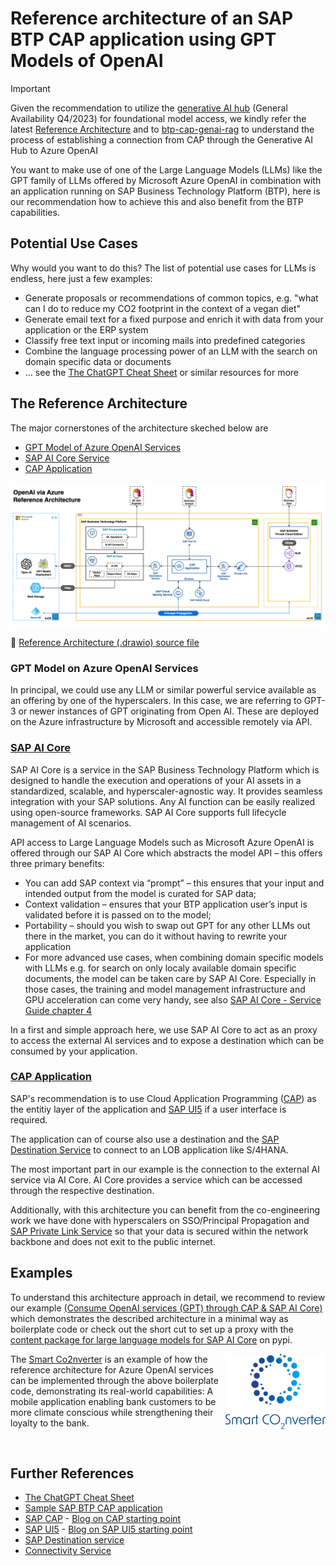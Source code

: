 # Reference architecture of an SAP BTP CAP application using GPT Models of OpenAI
> [!IMPORTANT]
> Given the recommendation to utilize the [generative AI hub](https://www.sap.com/events/teched/news-guide/ai.html#article8) (General Availability Q4/2023) for foundational model access, we kindly refer the latest [Reference Architecture](https://discovery-center.cloud.sap/refArchDetail/ref-arch-open-ai) and to [btp-cap-genai-rag](https://github.com/SAP-samples/btp-cap-genai-rag) to understand the process of establishing a connection from CAP through the Generative AI Hub to Azure OpenAI

You want to make use of one of the Large Language Models (LLMs) like the GPT family of LLMs offered by Microsoft Azure OpenAI in combination with an application running on SAP Business Technology Platform (BTP), here is our recommendation how to achieve this and also benefit from the BTP capabilities.

## Potential Use Cases

Why would you want to do this? The list of potential use cases for LLMs is endless, here just a few examples:
* Generate proposals or recommendations of common topics, e.g. "what can I do to reduce my CO2 footprint in the context of a vegan diet"
* Generate email text for a fixed purpose and enrich it with data from your application or the ERP system
* Classify free text input or incoming mails into predefined categories
* Combine the language processing power of an LLM with the search on domain specific data or documents
* ... see the [The ChatGPT Cheat Sheet](https://drive.google.com/file/d/1OcHn2NWWnLGBCBLYsHg7xdOMVsehiuBK/view) or similar resources for more


## The Reference Architecture

The major cornerstones of the architecture skeched below are
* [GPT Model of Azure OpenAI Services](#gpt-model-of-openai)
* [SAP AI Core Service](#ai-core)
* [CAP Application](#cap-application)

![](images/ReferenceArchitectureOpenAI-ChatGPT.png)

:link: [Reference Architecture (.drawio) source file](architectures/ReferenceArchitectureOpenAI-ChatGPT.drawio)

### GPT Model on Azure OpenAI Services

In principal, we could use any LLM or similar powerful service available as an offering by one of the hyperscalers. In this case, we are referring to GPT-3 or newer instances of GPT originating from Open AI. These are deployed on the Azure infrastructure by Microsoft and accessible remotely via API.

### [SAP AI Core](https://help.sap.com/docs/AI_CORE/2d6c5984063c40a59eda62f4a9135bee/88e007863ca545438e274cbf6ce2d7c6.html)

SAP AI Core is a service in the SAP Business Technology Platform which is designed to handle the execution and operations of your AI assets in a standardized, scalable, and hyperscaler-agnostic way. It provides seamless integration with your SAP solutions. Any AI function can be easily realized using open-source frameworks. SAP AI Core supports full lifecycle management of AI scenarios.

API access to Large Language Models such as Microsoft Azure OpenAI is offered through our SAP AI Core which abstracts the model API – this offers three primary benefits: 
* You can add SAP context via “prompt” – this ensures that your input and intended output from the model is curated for SAP data;
* Context validation – ensures that your BTP application user’s input is validated before it is passed on to the model;
* Portability – should you wish to swap out GPT for any other LLMs out there in the market, you can do it without having to rewrite your application 
* For more advanced use cases, when combining domain specific models with LLMs e.g. for search on only localy available domain specific documents, the model can be taken care by SAP AI Core. Especially in those cases, the training and model management infrastructure and  GPU acceleration can come very handy, see also [SAP AI Core - Service Guide chapter 4](https://help.sap.com/doc/c31b38b32a5d4e07a4488cb0f8bb55d9/CLOUD/en-US/f17fa8568d0448c685f2a0301061a6ee.pdf)

In a first and simple approach here, we use SAP AI Core to act as an proxy to access the external AI services and to expose a destination which can be consumed by your application.

### [CAP Application](https://cap.cloud.sap/docs/)

SAP's recommendation is to use Cloud Application Programming ([CAP](https://cap.cloud.sap/docs/)) as the entitiy layer of the application and [SAP UI5](https://ui5.sap.com/) if a user interface is required. 

The application can of course also use a destination and the [SAP Destination Service](https://discovery-center.cloud.sap/serviceCatalog/destination?service_plan=lite&region=all&commercialModel=cloud) to connect to an LOB application like S/4HANA.

The most important part in our example is the connection to the external AI service via AI Core. AI Core provides a service which can be accessed through the respective destination.

Additionally, with this architecture you can benefit from the co-engineering work we have done with hyperscalers on SSO/Principal Propagation and [SAP Private Link Service](https://help.sap.com/docs/PRIVATE_LINK/42acd88cb4134ba2a7d3e0e62c9fe6cf/6c7c8a9282e344979295efb882637cd4.html) so that your data is secured within the network backbone and does not exit to the public internet.

## Examples

To understand this architecture approach in detail, we recommend to review our example [(Consume OpenAI services (GPT) through CAP & SAP AI Core)](https://github.com/SAP-samples/azure-openai-aicore-cap-api) which demonstrates the described architecture in a minimal way as boilerplate code or check out the short cut to set up a proxy with the [content package for large language models for SAP AI Core](https://pypi.org/project/sap-ai-core-llm/) on pypi.

[<img src="https://github.com/SAP-samples/smart-co2nverter-ai/raw/main/documentation/assets/smart_co2nverter_logo.png" alt="logo" align="right" width="160" />](https://github.com/SAP-samples/smart-co2nverter-ai/)

The [Smart Co2nverter](https://github.com/SAP-samples/smart-co2nverter-ai) is an example of how the reference architecture for Azure OpenAI services can be implemented through the above boilerplate code, demonstrating its real-world capabilities: A mobile application enabling bank customers to be more climate conscious while strengthening their loyalty to the bank.

<br clear="right"/>
 
## Further References

* [The ChatGPT Cheat Sheet](https://drive.google.com/file/d/1OcHn2NWWnLGBCBLYsHg7xdOMVsehiuBK/view)
* [Sample SAP BTP CAP application](https://github.com/SAP-samples/btp-build-resilient-apps)
* [SAP CAP](https://cap.cloud.sap/docs/) - [Blog on CAP starting point](https://blogs.sap.com/2018/10/10/application-programming-model-start-here/)
* [SAP UI5](https://ui5.sap.com/) - [Blog on SAP UI5 starting point](https://blogs.sap.com/2021/08/23/what-is-sapui5/)
* [SAP Destination service](https://discovery-center.cloud.sap/serviceCatalog/destination?service_plan=lite&region=all&commercialModel=cloud)
* [Connectivity Service](https://discovery-center.cloud.sap/serviceCatalog/connectivity-service?service_plan=lite&region=all&commercialModel=cloud)
